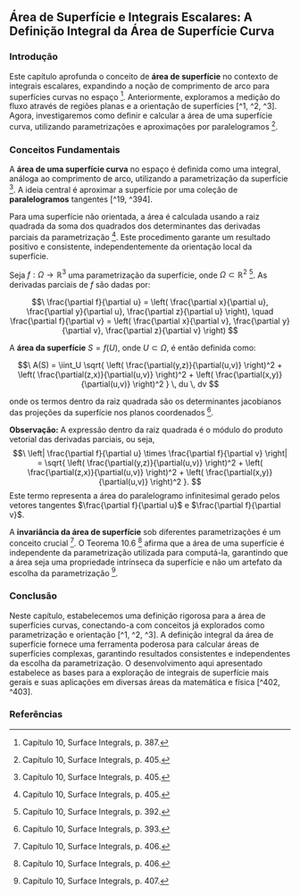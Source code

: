 ## Área de Superfície e Integrais Escalares: A Definição Integral da Área de Superfície Curva

### Introdução
Este capítulo aprofunda o conceito de **área de superfície** no contexto de integrais escalares, expandindo a noção de comprimento de arco para superfícies curvas no espaço [^1]. Anteriormente, exploramos a medição do fluxo através de regiões planas e a orientação de superfícies [^1, ^2, ^3]. Agora, investigaremos como definir e calcular a área de uma superfície curva, utilizando parametrizações e aproximações por paralelogramos [^19].

### Conceitos Fundamentais

A **área de uma superfície curva** no espaço é definida como uma integral, análoga ao comprimento de arco, utilizando a parametrização da superfície [^19]. A ideia central é aproximar a superfície por uma coleção de **paralelogramos** tangentes [^19, ^394].

Para uma superfície não orientada, a área é calculada usando a raiz quadrada da soma dos quadrados dos determinantes das derivadas parciais da parametrização [^19]. Este procedimento garante um resultado positivo e consistente, independentemente da orientação local da superfície.

Seja $f: \Omega \rightarrow \mathbb{R}^3$ uma parametrização da superfície, onde $\Omega \subset \mathbb{R}^2$ [^392]. As derivadas parciais de $f$ são dadas por:

$$\
\frac{\partial f}{\partial u} = \left( \frac{\partial x}{\partial u}, \frac{\partial y}{\partial u}, \frac{\partial z}{\partial u} \right), \quad
\frac{\partial f}{\partial v} = \left( \frac{\partial x}{\partial v}, \frac{\partial y}{\partial v}, \frac{\partial z}{\partial v} \right)
$$

A **área da superfície** $S = f(U)$, onde $U \subset \Omega$, é então definida como:

$$\
A(S) = \iint_U \sqrt{ \left( \frac{\partial(y,z)}{\partial(u,v)} \right)^2 + \left( \frac{\partial(z,x)}{\partial(u,v)} \right)^2 + \left( \frac{\partial(x,y)}{\partial(u,v)} \right)^2 } \, du \, dv
$$

onde os termos dentro da raiz quadrada são os determinantes jacobianos das projeções da superfície nos planos coordenados [^393].

**Observação:** A expressão dentro da raiz quadrada é o módulo do produto vetorial das derivadas parciais, ou seja,
$$\
\left| \frac{\partial f}{\partial u} \times \frac{\partial f}{\partial v} \right| = \sqrt{ \left( \frac{\partial(y,z)}{\partial(u,v)} \right)^2 + \left( \frac{\partial(z,x)}{\partial(u,v)} \right)^2 + \left( \frac{\partial(x,y)}{\partial(u,v)} \right)^2 }.
$$
Este termo representa a área do paralelogramo infinitesimal gerado pelos vetores tangentes $\frac{\partial f}{\partial u}$ e $\frac{\partial f}{\partial v}$.

A **invariância da área de superfície** sob diferentes parametrizações é um conceito crucial [^406]. O Teorema 10.6 [^406] afirma que a área de uma superfície é independente da parametrização utilizada para computá-la, garantindo que a área seja uma propriedade intrínseca da superfície e não um artefato da escolha da parametrização [^407].

### Conclusão

Neste capítulo, estabelecemos uma definição rigorosa para a área de superfícies curvas, conectando-a com conceitos já explorados como parametrização e orientação [^1, ^2, ^3]. A definição integral da área de superfície fornece uma ferramenta poderosa para calcular áreas de superfícies complexas, garantindo resultados consistentes e independentes da escolha da parametrização. O desenvolvimento aqui apresentado estabelece as bases para a exploração de integrais de superfície mais gerais e suas aplicações em diversas áreas da matemática e física [^402, ^403].

### Referências
[^1]: Capítulo 10, Surface Integrals, p. 387.
[^2]: Capítulo 10, Surface Integrals, p. 388.
[^3]: Capítulo 10, Surface Integrals, p. 389.
[^19]: Capítulo 10, Surface Integrals, p. 405.
[^392]: Capítulo 10, Surface Integrals, p. 392.
[^393]: Capítulo 10, Surface Integrals, p. 393.
[^394]: Capítulo 10, Surface Integrals, p. 394.
[^402]: Capítulo 10, Surface Integrals, p. 402.
[^403]: Capítulo 10, Surface Integrals, p. 403.
[^406]: Capítulo 10, Surface Integrals, p. 406.
[^407]: Capítulo 10, Surface Integrals, p. 407.

<!-- END -->